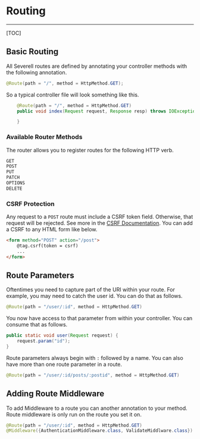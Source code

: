 # Routing
---
[TOC]

## Basic Routing

All Severell routes are defined by annotating your controller methods with the following annotation.

```java
@Route(path = "/", method = HttpMethod.GET);
```

So a typical controller file will look something like this. 

```java
    @Route(path = "/", method = HttpMethod.GET)
    public void index(Request request, Response resp) throws IOException, ViewException {

    }
```

### Available Router Methods

The router allows you to register routes for the following HTTP verb.

```java
GET
POST
PUT
PATCH
OPTIONS
DELETE
```

### CSRF Protection
Any request to a `POST` route must include a CSRF token field. Otherwise, that request will be rejected. 
See more in the [CSRF Documentation](/docs/csrf). You can add a CSRF to any HTML form like below.

```html
<form method="POST" action="/post">
    @tag.csrf(token = csrf)
    ...
</form>
```

## Route Parameters

Oftentimes you need to capture part of the URI within your route. For example, you may need to catch the user id. 
You can do that as follows.

```java
@Route(path = "/user/:id", method = HttpMethod.GET)
``` 

You now have access to that parameter from within your controller. You can consume that as follows.
```java
public static void user(Request request) {
    request.param("id");
}
```

Route parameters always begin with `:` followed by a name. You can also have more than one route parameter in a route.

```java
@Route(path = "/user/:id/posts/:postid", method = HttpMethod.GET)
```
## Adding Route Middleware

To add Middleware to a route you can another annotation to your method. Route middleware is only run on 
the route you set it on.
```java
@Route(path = "/user/:id", method = HttpMethod.GET)
@Middleware({AuthenticationMiddleware.class, ValidateMiddlware.class})
```